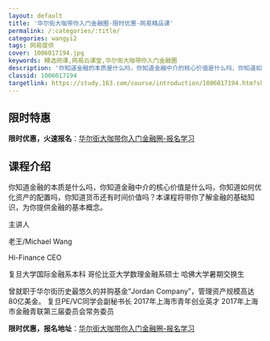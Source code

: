 ```yaml
---
layout: default
title: '华尔街大咖带你入门金融圈-限时优惠-网易精品课'
permalink: /:categories/:title/
categories: wangyi2
tags: 网易提供
cover: 1006017194.jpg
keywords: 精选网课,网易云课堂,华尔街大咖带你入门金融圈
description: '你知道金融的本质是什么吗，你知道金融中介的核心价值是什么吗，你知道如何优化资产的配置吗，你知道货币还有时间价值吗？本课程'
classid: 1006017194
targetlink: https://study.163.com/course/introduction/1006017194.htm?share=1&shareId=1025206652&utm_campaign=share&utm_medium=iphoneShare&utm_source=&utm_u=1025206652
---
```


## 限时特惠

**限时优惠，火速报名**：[华尔街大咖带你入门金融圈-报名学习](https://study.163.com/course/introduction/1006017194.htm?share=1&shareId=1025206652&utm_campaign=share&utm_medium=iphoneShare&utm_source=&utm_u=1025206652)

## 课程介绍

你知道金融的本质是什么吗，你知道金融中介的核心价值是什么吗，你知道如何优化资产的配置吗，你知道货币还有时间价值吗？本课程将带你了解金融的基础知识，为你提供金融的基本概念。



主讲人

老王/Michael Wang

Hi-Finance CEO



复旦大学国际金融系本科 哥伦比亚大学数理金融系硕士 哈佛大学暑期交换生



曾就职于华尔街历史最悠久的并购基金“Jordan Company”，管理资产规模高达80亿美金。 复旦PE/VC同学会副秘书长 2017年上海市青年创业英才 2017年上海市金融青联第三届委员会常务委员

**限时优惠，报名地址**：[华尔街大咖带你入门金融圈-报名学习](https://study.163.com/course/introduction/1006017194.htm?share=1&shareId=1025206652&utm_campaign=share&utm_medium=iphoneShare&utm_source=&utm_u=1025206652)

